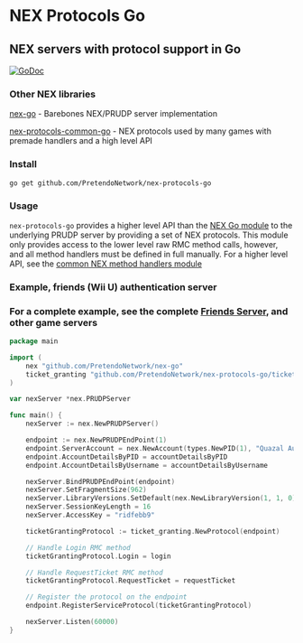 # NEX Protocols Go
## NEX servers with protocol support in Go

[![GoDoc](https://godoc.org/github.com/PretendoNetwork/nex-protocols-go?status.svg)](https://godoc.org/github.com/PretendoNetwork/nex-protocols-go)

### Other NEX libraries
[nex-go](https://github.com/PretendoNetwork/nex-go) - Barebones NEX/PRUDP server implementation

[nex-protocols-common-go](https://github.com/PretendoNetwork/nex-protocols-common-go) - NEX protocols used by many games with premade handlers and a high level API

### Install

`go get github.com/PretendoNetwork/nex-protocols-go`

### Usage

`nex-protocols-go` provides a higher level API than the [NEX Go module](https://github.com/PretendoNetwork/nex-go) to the underlying PRUDP server by providing a set of NEX protocols. This module only provides access to the lower level raw RMC method calls, however, and all method handlers must be defined in full manually. For a higher level API, see the [common NEX method handlers module](https://github.com/PretendoNetwork/nex-protocols-common-go)

### Example, friends (Wii U) authentication server
### For a complete example, see the complete [Friends Server](https://github.com/PretendoNetwork/friends), and other game servers

```go
package main

import (
	nex "github.com/PretendoNetwork/nex-go"
	ticket_granting "github.com/PretendoNetwork/nex-protocols-go/ticket-granting"
)

var nexServer *nex.PRUDPServer

func main() {
	nexServer := nex.NewPRUDPServer()

	endpoint := nex.NewPRUDPEndPoint(1)
	endpoint.ServerAccount = nex.NewAccount(types.NewPID(1), "Quazal Authentication", "password"))
	endpoint.AccountDetailsByPID = accountDetailsByPID
	endpoint.AccountDetailsByUsername = accountDetailsByUsername

	nexServer.BindPRUDPEndPoint(endpoint)
	nexServer.SetFragmentSize(962)
	nexServer.LibraryVersions.SetDefault(nex.NewLibraryVersion(1, 1, 0))
	nexServer.SessionKeyLength = 16
	nexServer.AccessKey = "ridfebb9"

	ticketGrantingProtocol := ticket_granting.NewProtocol(endpoint)

	// Handle Login RMC method
	ticketGrantingProtocol.Login = login

	// Handle RequestTicket RMC method
	ticketGrantingProtocol.RequestTicket = requestTicket

	// Register the protocol on the endpoint
	endpoint.RegisterServiceProtocol(ticketGrantingProtocol)

	nexServer.Listen(60000)
}
```
